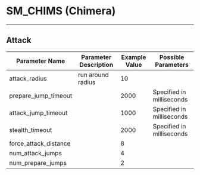 # SM_CHIMS (Chimera)

___

## Attack

| Parameter Name | Parameter Description | Example Value | Possible Parameters |
|---|---|---|---|
| attack_radius | run around radius | 10 |  |
| prepare_jump_timeout |  | 2000 | Specified in milliseconds |
| attack_jump_timeout |  | 1000 | Specified in milliseconds |
| stealth_timeout |  | 2000 | Specified in milliseconds |
| force_attack_distance |  | 8 |  |
| num_attack_jumps |  | 4 |  |
| num_prepare_jumps |  | 2 |  |

